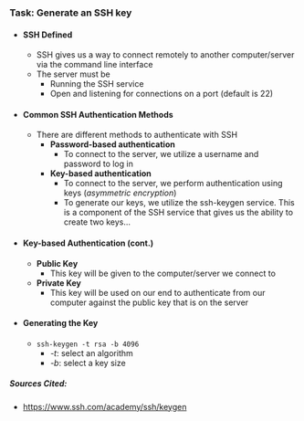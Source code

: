 ### Task: Generate an SSH key
- #### SSH Defined
	- SSH gives us a way to connect remotely to another computer/server via the command line interface
	- The server must be 
		- Running the SSH service
		- Open and listening for connections on a port (default is 22)
- #### Common SSH Authentication Methods
	- There are different methods to authenticate with SSH
		- **Password-based authentication**
			- To connect to the server, we utilize a username and password to log in
		- **Key-based authentication**
			- To connect to the server, we perform authentication using keys (*asymmetric encryption*)
			- To generate our keys, we utilize the ssh-keygen service. This is a component of the SSH service that gives us the ability to create two keys...
- #### Key-based Authentication (cont.)
	- **Public Key**
		- This key will be given to the computer/server we connect to 
	- **Private Key**
		- This key will be used on our end to authenticate from our computer against the public key that is on the server
- #### Generating the Key
	- ``` ssh-keygen -t rsa -b 4096 ``` 
		- *-t*: select an algorithm
		- *-b*: select a key size
##### Sources Cited:
- https://www.ssh.com/academy/ssh/keygen

